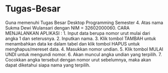 # Tugas-Besar
Guna memenuhi Tugas Besar Desktop Programming Semester 4.
Atas nama Sukma Dewi Wulansari dengan NIM = 32602000060.
CARA MENJALANKAN APLIKASI : 1. Input data berupa nomor urut mulai dari angka 1 dan seterusnya. 2. Inputkan nama. 3. Klik tombol TAMBAH untuk menambahkan data ke dalam tabel dan klik tombol HAPUS untuk menghapus/mereset data. 4. Masukkan nomor undian. 5. Klik tombol MULAI UNDI untuk mengundi nomor. 6. Akan muncul angka undian yang terpilih. 7. Cocokkan angka tersebut dengan nomor urut sebelumnya, maka akan dapat diketahui siapa nama yang terpilih.  
